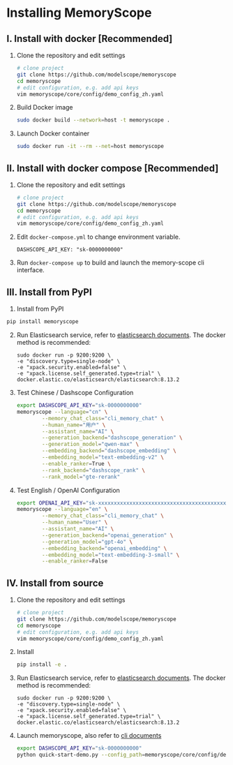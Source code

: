# Installing MemoryScope

## I. Install with docker [Recommended]
1. Clone the repository and edit settings
    ```bash
    # clone project
    git clone https://github.com/modelscope/memoryscope
    cd memoryscope
    # edit configuration, e.g. add api keys
    vim memoryscope/core/config/demo_config_zh.yaml
    ```

2. Build Docker image
    ```bash
    sudo docker build --network=host -t memoryscope .
    ```


3. Launch Docker container
    ```bash
    sudo docker run -it --rm --net=host memoryscope
    ```


## II. Install with docker compose [Recommended]


1. Clone the repository and edit settings
    ```bash
    # clone project
    git clone https://github.com/modelscope/memoryscope
    cd memoryscope
    # edit configuration, e.g. add api keys
    vim memoryscope/core/config/demo_config_zh.yaml
    ```


2. Edit `docker-compose.yml` to change environment variable.
    ```
    DASHSCOPE_API_KEY: "sk-0000000000"
    ```

3. Run `docker-compose up` to build and launch the memory-scope cli interface.


## III. Install from PyPI
1. Install from PyPI

```bash
pip install memoryscope
```

2. Run Elasticsearch service, refer to [elasticsearch documents](https://www.elastic.co/guide/en/elasticsearch/reference/current/getting-started.html).
The docker method is recommended:
    ```
    sudo docker run -p 9200:9200 \
    -e "discovery.type=single-node" \
    -e "xpack.security.enabled=false" \
    -e "xpack.license.self_generated.type=trial" \
    docker.elastic.co/elasticsearch/elasticsearch:8.13.2
    ```

3. Test Chinese / Dashscope Configuration
    ```bash
    export DASHSCOPE_API_KEY="sk-0000000000"
    memoryscope --language="cn" \
            --memory_chat_class="cli_memory_chat" \
            --human_name="用户" \
            --assistant_name="AI" \
            --generation_backend="dashscope_generation" \
            --generation_model="qwen-max" \
            --embedding_backend="dashscope_embedding" \
            --embedding_model="text-embedding-v2" \
            --enable_ranker=True \
            --rank_backend="dashscope_rank" \
            --rank_model="gte-rerank"
    ```

4. Test English / OpenAI Configuration
    ```bash
    export OPENAI_API_KEY="sk-xxxxxxxxxxxxxxxxxxxxxxxxxxxxxxxxxxxxxxxxxxxxxxxx"
    memoryscope --language="en" \
            --memory_chat_class="cli_memory_chat" \
            --human_name="User" \
            --assistant_name="AI" \
            --generation_backend="openai_generation" \
            --generation_model="gpt-4o" \
            --embedding_backend="openai_embedding" \
            --embedding_model="text-embedding-3-small" \
            --enable_ranker=False
    ```

## IV. Install from source

1. Clone the repository and edit settings
    ```bash
    # clone project
    git clone https://github.com/modelscope/memoryscope
    cd memoryscope
    # edit configuration, e.g. add api keys
    vim memoryscope/core/config/demo_config_zh.yaml
    ```

2. Install
    ```bash
    pip install -e .
    ```

3. Run Elasticsearch service, refer to [elasticsearch documents](https://www.elastic.co/guide/en/elasticsearch/reference/current/getting-started.html).
The docker method is recommended:
    ```
    sudo docker run -p 9200:9200 \
    -e "discovery.type=single-node" \
    -e "xpack.security.enabled=false" \
    -e "xpack.license.self_generated.type=trial" \
    docker.elastic.co/elasticsearch/elasticsearch:8.13.2
    ```

4. Launch memoryscope, also refer to [cli documents](../examples/cli/README.md)
    ```bash
    export DASHSCOPE_API_KEY="sk-0000000000"
    python quick-start-demo.py --config_path=memoryscope/core/config/demo_config_zh.yaml
    ```
